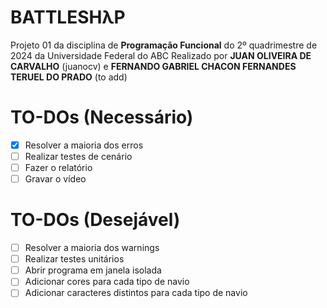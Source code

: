 # BATTLESHλP

Projeto 01 da disciplina de **Programação Funcional** do 2º quadrimestre de 2024 da Universidade Federal do ABC
Realizado por **JUAN OLIVEIRA DE CARVALHO** (juanocv) e **FERNANDO GABRIEL CHACON FERNANDES TERUEL DO PRADO** (to add)

# TO-DOs (Necessário)
- [X] Resolver a maioria dos erros
- [ ] Realizar testes de cenário
- [ ] Fazer o relatório
- [ ] Gravar o vídeo

# TO-DOs (Desejável)
- [ ] Resolver a maioria dos warnings
- [ ] Realizar testes unitários
- [ ] Abrir programa em janela isolada
- [ ] Adicionar cores para cada tipo de navio
- [ ] Adicionar caracteres distintos para cada tipo de navio
